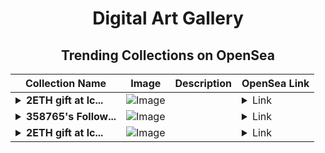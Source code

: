 <div align="center">

# Digital Art Gallery

## Trending Collections on OpenSea

| Collection Name                       | Image                                                                                     | Description                       | OpenSea Link                                                                                          |
|---------------------------------------|-------------------------------------------------------------------------------------------|-----------------------------------|--------------------------------------------------------------------------------------------------------|
| **<details><summary>2ETH gift at lc...</summary>2ETH gift at lc.cx/ldo</details>** | ![Image](https://i.seadn.io/s/raw/files/fe50a273d2ae2ff8c584e12f8cc2171d.png?w=500&auto=format?w=200&auto=format) |  | <details><summary>Link</summary>[2ETH gift at lc.cx/ldo](https://opensea.io/collection/2eth-gift-at-lc-cx-ldo-60)</details> |
| **<details><summary>358765's Follow...</summary>358765's Follower</details>** | ![Image](https://i.seadn.io/s/raw/files/19f9f090920392cc3650cbdf4361755b.png?w=500&auto=format?w=200&auto=format) |  | <details><summary>Link</summary>[358765's Follower](https://opensea.io/collection/358765-s-follower)</details> |
| **<details><summary>2ETH gift at lc...</summary>2ETH gift at lc.cx/ldo</details>** | ![Image](https://i.seadn.io/s/raw/files/fe50a273d2ae2ff8c584e12f8cc2171d.png?w=500&auto=format?w=200&auto=format) |  | <details><summary>Link</summary>[2ETH gift at lc.cx/ldo](https://opensea.io/collection/2eth-gift-at-lc-cx-ldo-59)</details> |

</div>